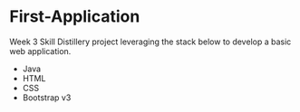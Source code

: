 # First-Application
Week 3 Skill Distillery project leveraging the stack below to develop a basic web application.

  - Java
  - HTML
  - CSS
  - Bootstrap v3
